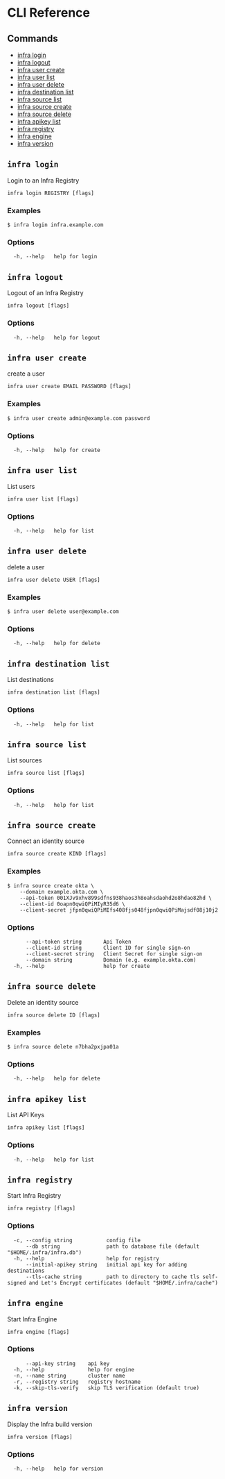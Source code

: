 # CLI Reference

## Commands

* [infra login](#infra-login)
* [infra logout](#infra-logout)
* [infra user create](#infra-user-create)
* [infra user list](#infra-user-list)
* [infra user delete](#infra-user-delete)
* [infra destination list](#infra-destination-list)
* [infra source list](#infra-source-list)
* [infra source create](#infra-source-create)
* [infra source delete](#infra-source-delete)
* [infra apikey list](#infra-apikey-list)
* [infra registry](#infra-registry)
* [infra engine](#infra-engine)
* [infra version](#infra-version)


## `infra login`

Login to an Infra Registry

```
infra login REGISTRY [flags]
```

### Examples

```
$ infra login infra.example.com
```

### Options

```
  -h, --help   help for login
```

## `infra logout`

Logout of an Infra Registry

```
infra logout [flags]
```

### Options

```
  -h, --help   help for logout
```

## `infra user create`

create a user

```
infra user create EMAIL PASSWORD [flags]
```

### Examples

```
$ infra user create admin@example.com password
```

### Options

```
  -h, --help   help for create
```

## `infra user list`

List users

```
infra user list [flags]
```

### Options

```
  -h, --help   help for list
```

## `infra user delete`

delete a user

```
infra user delete USER [flags]
```

### Examples

```
$ infra user delete user@example.com
```

### Options

```
  -h, --help   help for delete
```

## `infra destination list`

List destinations

```
infra destination list [flags]
```

### Options

```
  -h, --help   help for list
```

## `infra source list`

List sources

```
infra source list [flags]
```

### Options

```
  -h, --help   help for list
```

## `infra source create`

Connect an identity source

```
infra source create KIND [flags]
```

### Examples

```
$ infra source create okta \
	--domain example.okta.com \
	--api-token 001XJv9xhv899sdfns938haos3h8oahsdaohd2o8hdao82hd \
	--client-id 0oapn0qwiQPiMIyR35d6 \
	--client-secret jfpn0qwiQPiMIfs408fjs048fjpn0qwiQPiMajsdf08j10j2
```

### Options

```
      --api-token string       Api Token
      --client-id string       Client ID for single sign-on
      --client-secret string   Client Secret for single sign-on
      --domain string          Domain (e.g. example.okta.com)
  -h, --help                   help for create
```

## `infra source delete`

Delete an identity source

```
infra source delete ID [flags]
```

### Examples

```
$ infra source delete n7bha2pxjpa01a
```

### Options

```
  -h, --help   help for delete
```

## `infra apikey list`

List API Keys

```
infra apikey list [flags]
```

### Options

```
  -h, --help   help for list
```

## `infra registry`

Start Infra Registry

```
infra registry [flags]
```

### Options

```
  -c, --config string           config file
      --db string               path to database file (default "$HOME/.infra/infra.db")
  -h, --help                    help for registry
      --initial-apikey string   initial api key for adding destinations
      --tls-cache string        path to directory to cache tls self-signed and Let's Encrypt certificates (default "$HOME/.infra/cache")
```

## `infra engine`

Start Infra Engine

```
infra engine [flags]
```

### Options

```
      --api-key string    api key
  -h, --help              help for engine
  -n, --name string       cluster name
  -r, --registry string   registry hostname
  -k, --skip-tls-verify   skip TLS verification (default true)
```

## `infra version`

Display the Infra build version

```
infra version [flags]
```

### Options

```
  -h, --help   help for version
```

